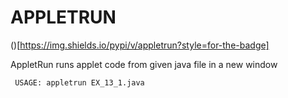 # APPLETRUN
()[https://img.shields.io/pypi/v/appletrun?style=for-the-badge]

AppletRun runs applet code from given java file in a new window

```
 USAGE: appletrun EX_13_1.java
```
